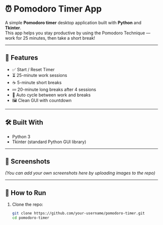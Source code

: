 # ⏰ Pomodoro Timer App

A simple **Pomodoro timer** desktop application built with **Python** and **Tkinter**.  
This app helps you stay productive by using the Pomodoro Technique — work for 25 minutes, then take a short break!

---

## 📌 Features

- ✅ Start / Reset Timer
- ⏳ 25-minute work sessions
- ☕ 5-minute short breaks
- 💤 20-minute long breaks after 4 sessions
- 🔁 Auto cycle between work and breaks
- 🖼️ Clean GUI with countdown

---

## 🛠️ Built With

- Python 3
- Tkinter (standard Python GUI library)

---

## 📸 Screenshots

*(You can add your own screenshots here by uploading images to the repo)*

---

## 🚀 How to Run

1. Clone the repo:
   ```bash
   git clone https://github.com/your-username/pomodoro-timer.git
   cd pomodoro-timer
